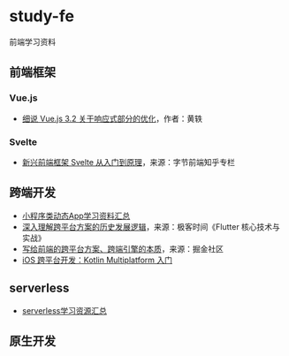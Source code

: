 # study-fe
前端学习资料

## 前端框架

### Vue.js

- [细说 Vue.js 3.2 关于响应式部分的优化](https://zhuanlan.zhihu.com/p/401416696)，作者：黄轶


### Svelte

- [新兴前端框架 Svelte 从入门到原理](https://zhuanlan.zhihu.com/p/350507037)，来源：字节前端知乎专栏

## 跨端开发

- [小程序类动态App学习资料汇总](https://github.com/hbcui1984/awesome-mp)
- [深入理解跨平台方案的历史发展逻辑](https://time.geekbang.org/column/article/104077)，来源：极客时间《Flutter 核心技术与实战》
- [写给前端的跨平台方案、跨端引擎的本质](https://juejin.cn/post/6966626823912308772)，来源：掘金社区
- [iOS 跨平台开发：Kotlin Multiplatform 入门](https://www.infoq.cn/article/1-il0fjwY9fftVygGl86)

## serverless

- [serverless学习资源汇总](https://github.com/hbcui1984/awesome-serverless)

## 原生开发
